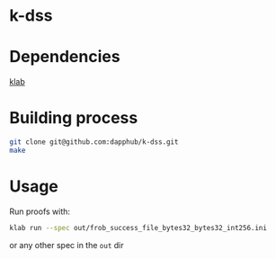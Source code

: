 # k-dss

# Dependencies

[klab](https://github.com/dapphub/klab)

# Building process
```sh
git clone git@github.com:dapphub/k-dss.git
make
```

# Usage
Run proofs with:
```sh
klab run --spec out/frob_success_file_bytes32_bytes32_int256.ini
```

or any other spec in the `out` dir
